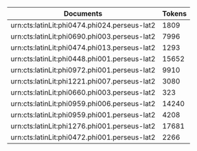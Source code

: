 | Documents                                                        | Tokens     |
| --                                                               | --         |
| urn:cts:latinLit:phi0474.phi024.perseus-lat2                     | 1809       |
| urn:cts:latinLit:phi0690.phi003.perseus-lat2                     | 7996       |
| urn:cts:latinLit:phi0474.phi013.perseus-lat2                     | 1293       |
| urn:cts:latinLit:phi0448.phi001.perseus-lat2                     | 15652      |
| urn:cts:latinLit:phi0972.phi001.perseus-lat2                     | 9910       |
| urn:cts:latinLit:phi1221.phi007.perseus-lat2                     | 3080       |
| urn:cts:latinLit:phi0660.phi003.perseus-lat2                     | 323        |
| urn:cts:latinLit:phi0959.phi006.perseus-lat2                     | 14240      |
| urn:cts:latinLit:phi0959.phi001.perseus-lat2                     | 4208       |
| urn:cts:latinLit:phi1276.phi001.perseus-lat2                     | 17681      |
| urn:cts:latinLit:phi0472.phi001.perseus-lat2                     | 2266       |
